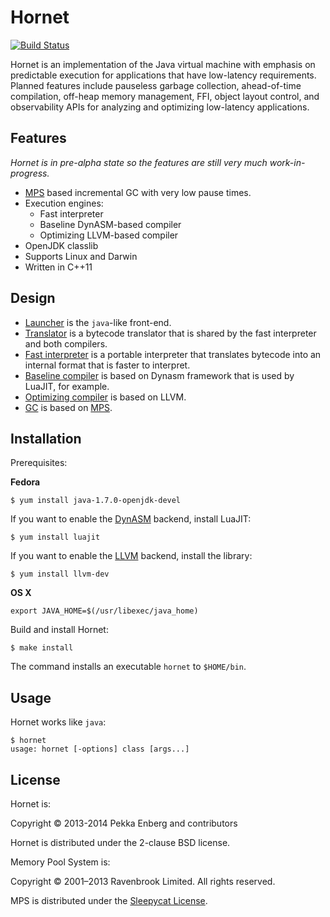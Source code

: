 # Hornet

[![Build Status](https://secure.travis-ci.org/penberg/hornet.png?branch=master)](http://travis-ci.org/penberg/hornet)

Hornet is an implementation of the Java virtual machine with emphasis on
predictable execution for applications that have low-latency requirements.
Planned features include pauseless garbage collection, ahead-of-time
compilation, off-heap memory management, FFI, object layout control, and
observability APIs for analyzing and optimizing low-latency applications.

## Features

_Hornet is in pre-alpha state so the features are still very much
work-in-progress._

* [MPS](http://www.ravenbrook.com/project/mps/) based incremental GC with very
  low pause times.
* Execution engines:
    * Fast interpreter
    * Baseline DynASM-based compiler
    * Optimizing LLVM-based compiler
* OpenJDK classlib
* Supports Linux and Darwin
* Written in C++11

## Design

* [Launcher](hornet.cc) is the ``java``-like front-end.
* [Translator](java/translator.cc) is a bytecode translator that is shared by
  the fast interpreter and both compilers.
* [Fast interpreter](java/interp.cc) is a portable interpreter that
  translates bytecode into an internal format that is faster to interpret.
* [Baseline compiler](java/dynasm.cc) is based on Dynasm framework that is used
  by LuaJIT, for example.
* [Optimizing compiler](java/llvm.cc) is based on LLVM.
* [GC](mps/mps.c) is based on [MPS](http://www.ravenbrook.com/project/mps/).

## Installation

Prerequisites:

**Fedora**

```
$ yum install java-1.7.0-openjdk-devel
```

If you want to enable the [DynASM](http://luajit.org/dynasm.html) backend,
install LuaJIT:

```
$ yum install luajit
```

If you want to enable the [LLVM](http://llvm.org/) backend, install the
library:

```
$ yum install llvm-dev
```

**OS X**

```
export JAVA_HOME=$(/usr/libexec/java_home)
```

Build and install Hornet:

```
$ make install
```

The command installs an executable ``hornet`` to ``$HOME/bin``.

## Usage

Hornet works like ``java``:

```
$ hornet
usage: hornet [-options] class [args...]
```

## License

Hornet is:

Copyright © 2013-2014 Pekka Enberg and contributors

Hornet is distributed under the 2-clause BSD license.

Memory Pool System is:

Copyright © 2001–2013 Ravenbrook Limited. All rights reserved.

MPS is distributed under the [Sleepycat License](http://www.ravenbrook.com/project/mps/master/license?format=rst).
